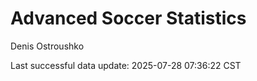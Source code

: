 # Advanced Soccer Statistics
Denis Ostroushko

<!-- gfm -->

Last successful data update: 2025-07-28 07:36:22 CST
